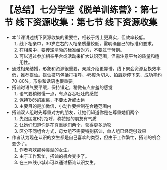 # 【总结】七分学堂《脱单训练营》：第七节 线下资源收集：第七节 线下资源收集

-   本节课讲述线下资源收集的重要性，相较于线上更真实，但效率较低。
    1.  线下相亲中，30岁左右的人相亲质量较低，需明确自己的标准和要求。
    2.  在相亲中，要传递清晰的标准给对方，不要过于苛刻。
    3.  可以通过参加相亲平台或活动来扩大认识范围，但需注意平台的质量和适用性。
-   通过相亲结婚，形象和资源很重要，亲戚介绍更靠谱。线下聚会资源互换效率低，推荐搭讪。搭讪技巧包括打招呼、45度角切入、拍肩膀停下来，成功率约70-80%，形象和话语也很重要。
-   搭讪时语气要平缓，保持镇定，稍微有点害羞的感觉
    1.  语气要稍微慢一点，有点吞吞吐吐的感觉
    2.  保持1米5的距离，不要太近或太远
    3.  主要目的是加微信，小动作要控制在合适范围内
-   搭讪双人组时先尊重对方的朋友，让她们知道你是在尊重她们两个
    1.  先跟朋友B打招呼，称赞她的朋友有气质
    2.  让她们知道你是在尊重她们两个，获得更多助攻
    3.  区分不同组合方式，母女组不需要特别搭讪，单人组已经足够效果
-   作者认为现在认识的女生都是自己喜欢的类型，但由于工作繁忙，搭讪的机会变少了。
    1.  作者喜欢那种类型的女生。
    2.  由于工作繁忙，搭讪的机会变少了。
    3.  在三四线小城市可以通过搭讪认识女生。